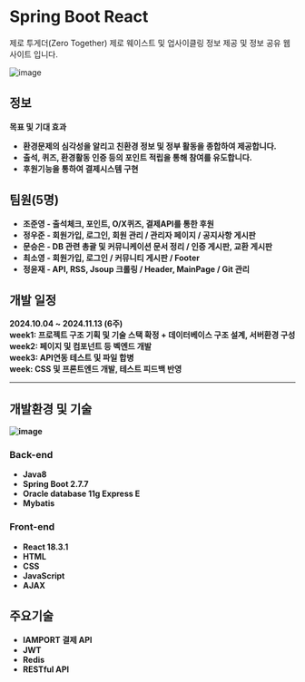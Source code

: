 # Spring Boot React 
제로 투게더(Zero Together)
제로 웨이스트 및 업사이클링 정보 제공 및 정보 공유 웹 사이트 입니다.

![image](https://github.com/user-attachments/assets/76b20d2a-d1be-4251-88ba-10f6805fe3eb)

## 정보
<b>목표 및 기대 효과<b/>
* 환경문제의 심각성을 알리고 친환경 정보 및 정부 활동을 종합하여 제공합니다.
* 출석, 퀴즈, 환경활동 인증 등의 포인트 적립을 통해 참여를 유도합니다.
* 후원기능을 통하여 결제시스템 구현
## 팀원(5명) 
* 조준영 - 출석체크, 포인트, O/X퀴즈, 결제API를 통한 후원
* 정우준 - 회원가입, 로그인, 회원 관리 / 관리자 페이지 / 공지사항 게시판
* 문승은 - DB 관련 총괄 및 커뮤니케이션 문서 정리 / 인증 게시판, 교환 게시판
* 최소영 - 회원가입, 로그인 / 커뮤니티 게시판 / Footer
* 정윤재 - API, RSS, Jsoup 크롤링 / Header, MainPage / Git 관리
## 개발 일정
2024.10.04 ~ 2024.11.13 (6주)  
week1: 프로젝트 구조 기획 및 기술 스택 확정 + 데이터베이스 구조 설계, 서버환경 구성  
week2: 페이지 및 컴포넌트 등 벡엔드 개발  
week3: API연동 테스트 및 파일 합병  
week: CSS 및 프론트엔드 개발, 테스트 피드백 반영  
<hr/>

## 개발환경 및 기술

![image](https://github.com/user-attachments/assets/393042c9-c1ba-458c-9367-128acec1318a)

### Back-end
* Java8
* Spring Boot 2.7.7
* Oracle database 11g Express E
* Mybatis

### Front-end
* React 18.3.1
* HTML
* CSS
* JavaScript
* AJAX

## 주요기술
* IAMPORT 결제 API
* JWT
* Redis
* RESTful API

